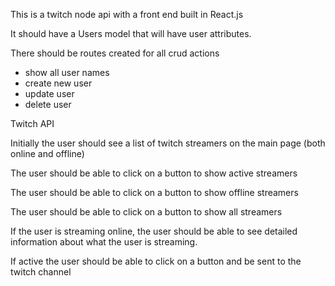 This is a twitch node api with a front end built in React.js

It should have a Users model that will have user attributes.

There should be routes created for all crud actions
 - show all user names
 - create new user
 - update user
 - delete user

Twitch API

  Initially the user should see a list of twitch streamers on the main page (both online and offline)

  The user should be able to click on a button to show active streamers

  The user should be able to click on a button to show offline streamers

  The user should be able to click on a button to show all streamers

  If the user is streaming online, the user should be able to see detailed information about what the user is streaming.

  If active the user should be able to click on a button and be sent to the twitch channel



